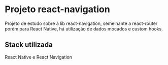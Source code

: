 # Projeto react-navigation

Projeto de estudo sobre a lib react-navigation, semelhante a react-router porém para React Native, há utilização de dados mocados e custom hooks.

## Stack utilizada

React Native e React Navigation
